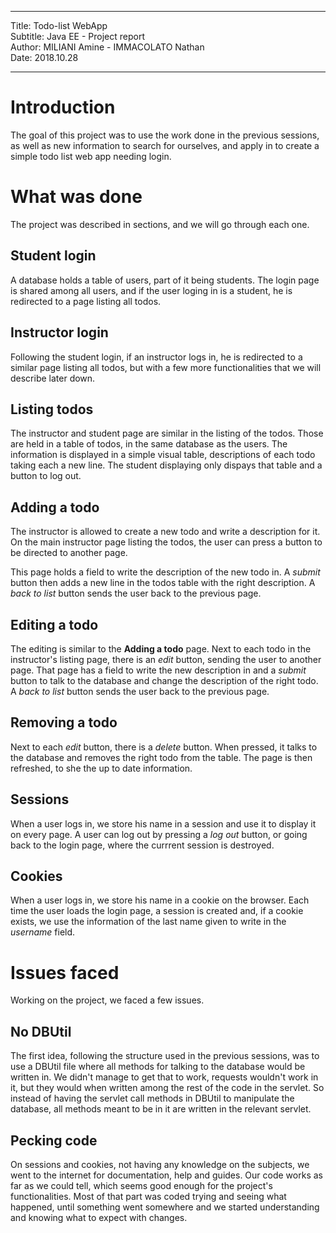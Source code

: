***
Title: Todo-list WebApp  
Subtitle: Java EE - Project report  
Author: MILIANI Amine - IMMACOLATO Nathan  
Date: 2018.10.28  
***

# Introduction

The goal of this project was to use the work done in the previous sessions, as well as new information to search for ourselves, and apply in to create a simple todo list web app needing login.

# What was done

The project was described in sections, and we will go through each one.

## Student login

A database holds a table of users, part of it being students.
The login page is shared among all users, and if the user loging in is a student, he is redirected to a page listing all todos.

## Instructor login

Following the student login, if an instructor logs in, he is redirected to a similar page listing all todos, but with a few more functionalities that we will describe later down.

## Listing todos

The instructor and student page are similar in the listing of the todos.
Those are held in a table of todos, in the same database as the users.
The information is displayed in a simple visual table, descriptions of each todo taking each a new line.
The student displaying only dispays that table and a button to log out.

## Adding a todo

The instructor is allowed to create a new todo and write a description for it.
On the main instructor page listing the todos, the user can press a button to be directed to another page.

This page holds a field to write the description of the new todo in.
A *submit* button then adds a new line in the todos table with the right description.
A *back to list* button sends the user back to the previous page.

## Editing a todo

The editing is similar to the **Adding a todo** page.
Next to each todo in the instructor's listing page, there is an *edit* button, sending the user to another page.
That page has a field to write the new description in and a *submit* button to talk to the database and change the description of the right todo.
A *back to list* button sends the user back to the previous page.

## Removing a todo

Next to each *edit* button, there is a *delete* button.
When pressed, it talks to the database and removes the right todo from the table.
The page is then refreshed, to she the up to date information.

## Sessions

When a user logs in, we store his name in a session and use it to display it on every page.
A user can log out by pressing a *log out* button, or going back to the login page, where the currrent session is destroyed.

## Cookies

When a user logs in, we store his name in a cookie on the browser.
Each time the user loads the login page, a session is created and, if a cookie exists, we use the information of the last name given to write in the *username* field.

# Issues faced

Working on the project, we faced a few issues.

## No DBUtil

The first idea, following the structure used in the previous sessions, was to use a DBUtil file where all methods for talking to the database would be written in.
We didn't manage to get that to work, requests wouldn't work in it, but they would when written among the rest of the code in the servlet.
So instead of having the servlet call methods in DBUtil to manipulate the database, all methods meant to be in it are written in the relevant servlet.

## Pecking code

On sessions and cookies, not having any knowledge on the subjects, we went to the internet for documentation, help and guides.
Our code works as far as we could tell, which seems good enough for the project's functionalities.
Most of that part was coded trying and seeing what happened, until something went somewhere and we started understanding and knowing what to expect with changes.


